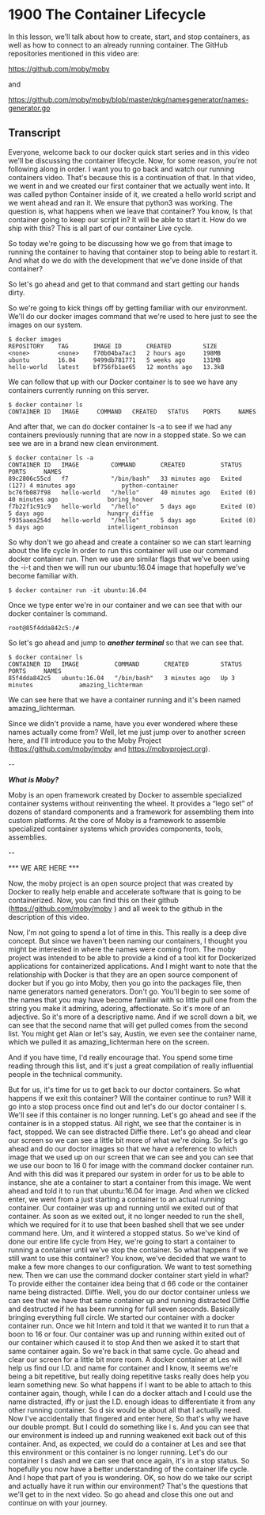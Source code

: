 # 1900 The Container Lifecycle

In this lesson, we'll talk about how to create, start, and stop containers, as well as how to connect to an already running container. The GitHub repositories mentioned in this video are:

https://github.com/moby/moby

and

https://github.com/moby/moby/blob/master/pkg/namesgenerator/names-generator.go

## Transcript

Everyone, welcome back to our docker quick start series and in this video we'll be discussing the container lifecycle. Now, for some reason, you're not following along in order. I want you to go back and watch our running containers video. That's because this is a continuation of that. In that video, we went in and we created our first container that we actually went into. It was called python Container inside of it, we created a hello world script and we went ahead and ran it. We ensure that python3  was working. The question is, what happens when we leave that container? You know, Is that container going to keep our script in? It will be able to start it. How do we ship with this? This is all part of our container Live cycle. 

So today we're going to be discussing how we go from that image to running the container to having that container stop to being able to restart it. And what do we do with the development that we've done inside of that container? 

So let's go ahead and get to that command and start getting our hands dirty. 

So we're going to kick things off by getting familiar with our environment. We'll do our docker images command that we're used to here just to see the images on our system. 

```
$ docker images
REPOSITORY    TAG       IMAGE ID       CREATED         SIZE
<none>        <none>    f70b04ba7ac3   2 hours ago     198MB
ubuntu        16.04     9499db781771   5 weeks ago     131MB
hello-world   latest    bf756fb1ae65   12 months ago   13.3kB
```

We can follow that up with our Docker container ls to see we have any containers currently running on this server. 

```
$ docker container ls
CONTAINER ID   IMAGE     COMMAND   CREATED   STATUS    PORTS     NAMES
```

And after that, we can do docker container ls -a  to see if we had any containers previously running that are now in a stopped state. So we can see we are in a brand new clean environment. 

```
$ docker container ls -a
CONTAINER ID   IMAGE         COMMAND       CREATED          STATUS                       PORTS     NAMES
89c2806c55cd   f7            "/bin/bash"   33 minutes ago   Exited (127) 4 minutes ago             python-container
bc76fb087f98   hello-world   "/hello"      40 minutes ago   Exited (0) 40 minutes ago              boring_hoover
f7b22f1c91c9   hello-world   "/hello"      5 days ago       Exited (0) 5 days ago                  hungry_diffie
f935aaea254d   hello-world   "/hello"      5 days ago       Exited (0) 5 days ago                  intelligent_robinson
```

So why don't we go ahead and create a container so we can start learning about the life cycle In order to run this container will use our command docker container run. Then we use are similar flags that we've been using the  -i-t and then we will run our  ubuntu:16.04  image that hopefully we've become familiar with. 

```
$ docker container run -it ubuntu:16.04
```

Once we type enter we're in our container and we can see that with our docker container ls command. 

```
root@85f4dda842c5:/#
```

So let's go ahead and jump to ***another terminal*** so that we can see that. 

```
$ docker container ls
CONTAINER ID   IMAGE          COMMAND       CREATED         STATUS         PORTS     NAMES
85f4dda842c5   ubuntu:16.04   "/bin/bash"   3 minutes ago   Up 3 minutes             amazing_lichterman
```

We can see here that we have a container running and it's been named amazing_lichterman. 

Since we didn't provide a name, have you ever wondered where these names actually come from? Well, let me just jump over to another screen here, and I'll introduce you to the Moby Project (https://github.com/moby/moby and https://mobyproject.org). 

--

***What is Moby?***

Moby is an open framework created by Docker to assemble specialized container systems without reinventing the wheel. It provides a “lego set” of dozens of standard components and a framework for assembling them into custom platforms. At the core of Moby is a framework to assemble specialized container systems which provides components, tools, assemblies.

--

*** WE ARE HERE ***

Now, the moby project is an open source project that was created by Docker to really help enable and accelerate software that is going to be containerized. Now, you can find this on their github (https://github.com/moby/moby ) and all week to the github in the description of this video. 

Now, I'm not going to spend a lot of time in this. This really is a deep dive concept. But since we haven't been naming our containers, I thought you might be interested in where the names were coming from. The moby project was intended to be able to provide a kind of a tool kit for Dockerized applications for containerized applications. And I might want to note that the relationship with Docker is that they are an open source component of docker but if you go into Moby, then you go into the packages file, then name generators named generators. Don't go. You'll begin to see some of the names that you may have become familiar with so little pull one from the string you make it admiring, adoring, affectionate. So it's more of an adjective. So it's more of a descriptive name. And if we scroll down a bit, we can see that the second name that will get pulled comes from the second list. You might get Alan or let's say, Austin, we even see the container name, which we pulled it as amazing_lichterman here on the screen. 

And if you have time, I'd really encourage that. You spend some time reading through this list, and it's just a great compilation of really influential people in the technical community. 

But for us, it's time for us to get back to our doctor containers. So what happens if we exit this container? Will the container continue to run? Will it go into a stop process once find out and let's do our doctor container l s. We'll see if this container is no longer running. Let's go ahead and see if the container is in a stopped status. All right, we see that the container is in fact, stopped. We can see distracted Diffie there. Let's go ahead and clear our screen so we can see a little bit more of what we're doing. So let's go ahead and do our doctor images so that we have a reference to which image that we used up on our screen that we can see and you can see that we use our boon to 16 0 for image with the command docker container run. And with this did was it prepared our system in order for us to be able to instance, she ate a container to start a container from this image. We went ahead and told it to run that ubuntu:16.04 for image. And when we clicked enter, we went from a just starting a container to an actual running container. Our container was up and running until we exited out of that container. As soon as we exited out, it no longer needed to run the shell, which we required for it to use that been bashed shell that we see under command here. Um, and it wintered a stopped status. So we've kind of done our entire life cycle from Hey, we're going to start a container to running a container until we've stop the container. So what happens if we still want to use this container? You know, we've decided that we want to make a few more changes to our configuration. We want to test something new. Then we can use the command docker container start yield in what? To provide either the container idea being that d 66 code or the container name being distracted. Diffie. Well, you do our doctor container unless we can see that we have that same container up and running distracted Diffie and destructed if he has been running for full seven seconds. Basically bringing everything full circle. We started our container with a docker container run. Once we hit Intern and told it that we wanted it to run that a boon to  16 or four. Our container was up and running within exited out of our container which caused it to stop And then we asked it to start that same container again. So we're back in that same cycle. Go ahead and clear our screen for a little bit more room. A docker container at Les will help us find our I.D. and name for container and I know, it seems we're being a bit repetitive, but really doing repetitive tasks really does help you learn something new. So what happens if I want to be able to attach to this container again, though, while I can do a docker attach and I could use the name distracted, iffy or just the I.D. enough ideas to differentiate it from any other running container. So d six would be about all that I actually need. Now I've accidentally that fingered and enter here, So that's why we have our double prompt. But I could do something like l s. And you can see that our environment is indeed up and running weakened exit back out of this container. And, as expected, we could do a container at Les and see that this environment or this container is no longer running. Let's do our container l s dash and we can see that once again, it's in a stop status. So hopefully you now have a better understanding of the container life cycle. And I hope that part of you is wondering. OK, so how do we take our script and actually have it run within our environment? That's the questions that we'll get to in the next video. So go ahead and close this one out and continue on with your journey.
